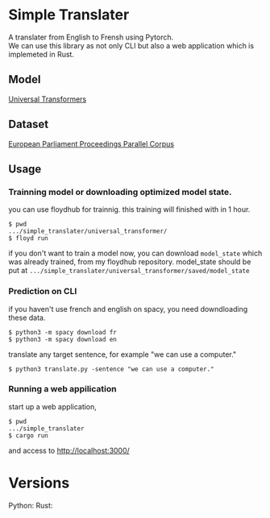 # Simple Translater
A translater from English to Frensh using Pytorch.   
We can use this library as not only CLI but also a web application which is implemeted in Rust.

## Model
[Universal Transformers](https://arxiv.org/abs/1807.03819)

## Dataset
[European Parliament Proceedings Parallel Corpus](https://www.statmt.org/europarl/)

## Usage
### Trainning model or downloading optimized model state.
you can use floydhub for trainnig. this training will finished with in 1 hour.
```
$ pwd
.../simple_translater/universal_transformer/
$ floyd run
```

if you don't want to train a model now, you can download `model_state` which was already trained, from my floydhub repository.
model_state should be put at `.../simple_translater/universal_transformer/saved/model_state`

### Prediction on CLI
if you haven't use french and english on spacy, you need downdloading these data.
```
$ python3 -m spacy download fr
$ python3 -m spacy download en
```
translate any target sentence, for example "we can use a computer."
```
$ python3 translate.py -sentence "we can use a computer."
```

### Running a web appilication
start up a web application,
```
$ pwd
.../simple_translater
$ cargo run
```
and access to [http://localhost:3000/](http://localhost:3000/)


# Versions
Python: 
Rust: 
